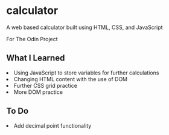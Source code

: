 # calculator
A web based calculator built using HTML, CSS, and JavaScript

For The Odin Project

## What I Learned
<li> Using JavaScript to store variables for further calculations
<li> Changing HTML content with the use of DOM
<li> Further CSS grid practice 
<li> More DOM practice

## To Do
<li> Add decimal point functionality
